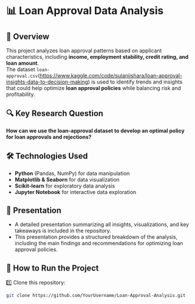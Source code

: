 # 📊 Loan Approval Data Analysis  

## 📝 Overview  
This project analyzes loan approval patterns based on applicant characteristics, including **income, employment stability, credit rating, and loan amount**.  
The dataset `loan-approval.csv`(https://www.kaggle.com/code/sulaniishara/loan-approval-insights-data-to-decision-making) is used to identify trends and insights that could help optimize **loan approval policies** while balancing risk and profitability.  

## 🔍 Key Research Question  
**How can we use the loan-approval dataset to develop an optimal policy for loan approvals and rejections?**  

## 🛠 Technologies Used  
- **Python** (Pandas, NumPy) for data manipulation  
- **Matplotlib & Seaborn** for data visualization  
- **Scikit-learn** for exploratory data analysis  
- **Jupyter Notebook** for interactive data exploration

## 🎥 Presentation

- A detailed presentation summarizing all insights, visualizations, and key takeaways is included in the repository.
- This presentation provides a structured breakdown of the analysis, including the main findings and recommendations for optimizing loan approval policies.

## 🚀 How to Run the Project  
1️⃣ Clone this repository:  
   ```bash
   git clone https://github.com/YourUsername/Loan-Approval-Analysis.git

